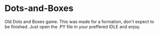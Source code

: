# Dots-and-Boxes
Old Dots and Boxes game. This was made for a formation, don't expect to be finished. Just open the .PY file in your preffered IDLE and enjoy.
